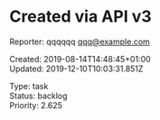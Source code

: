 # Created via API v3

Reporter: qqqqqq <qqq@example.com>  

Created: 2019-08-14T14:48:45+01:00  
Updated: 2019-12-10T10:03:31.851Z

Type: task  
Status: backlog  
Priority: 2.625
